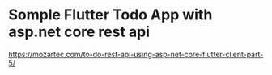 # Somple Flutter Todo App with asp.net core rest api
https://mozartec.com/to-do-rest-api-using-asp-net-core-flutter-client-part-5/
